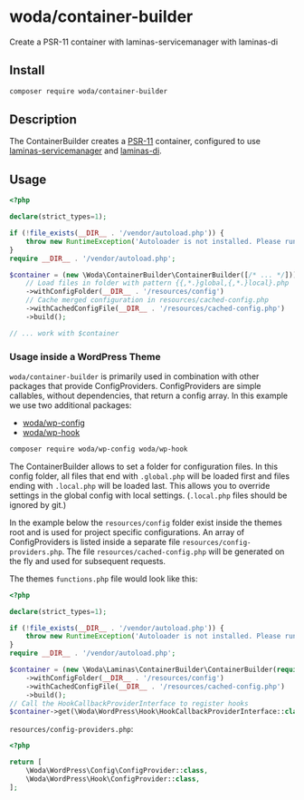 # woda/container-builder

Create a PSR-11 container with laminas-servicemanager with laminas-di

## Install

```bash
composer require woda/container-builder
```

## Description

The ContainerBuilder creates a [PSR-11](http://www.php-fig.org/psr/psr-11/) container, configured to use 
[laminas-servicemanager](https://docs.laminas.dev/laminas-servicemanager) and 
[laminas-di](https://docs.laminas.dev/laminas-di).

## Usage

```php
<?php

declare(strict_types=1);

if (!file_exists(__DIR__ . '/vendor/autoload.php')) {
    throw new RuntimeException('Autoloader is not installed. Please run "composer install".');
}
require __DIR__ . '/vendor/autoload.php';

$container = (new \Woda\ContainerBuilder\ContainerBuilder([/* ... */]))
    // Load files in folder with pattern {{,*.}global,{,*.}local}.php
    ->withConfigFolder(__DIR__ . '/resources/config')
    // Cache merged configuration in resources/cached-config.php
    ->withCachedConfigFile(__DIR__ . '/resources/cached-config.php')
    ->build();

// ... work with $container
```

### Usage inside a WordPress Theme

`woda/container-builder` is primarily used in combination with other packages that provide ConfigProviders.
ConfigProviders are simple callables, without dependencies, that return a config array. In this example we use two 
additional packages:

* [woda/wp-config](https://github.com/wwwoda/woda-wp-config)
* [woda/wp-hook](https://github.com/wwwoda/woda-wp-hook)

```bash
composer require woda/wp-config woda/wp-hook
```

The ContainerBuilder allows to set a folder for configuration files. In this config folder, all files that end with 
`.global.php` will be loaded first and files ending with `.local.php` will be loaded last. This allows you to override 
settings in the global config with local settings. (`.local.php` files should be ignored by git.)

In the example below the `resources/config` folder exist inside the themes root and is used for project specific 
configurations. An array of ConfigProviders is listed inside a separate file `resources/config-providers.php`. The file
`resources/cached-config.php` will be generated on the fly and used for subsequent requests.

The themes `functions.php` file would look like this:

```php
<?php

declare(strict_types=1);

if (!file_exists(__DIR__ . '/vendor/autoload.php')) {
    throw new RuntimeException('Autoloader is not installed. Please run "composer install".');
}
require __DIR__ . '/vendor/autoload.php';

$container = (new \Woda\Laminas\ContainerBuilder\ContainerBuilder(require __DIR__ . '/resources/config-providers.php'))
    ->withConfigFolder(__DIR__ . '/resources/config')
    ->withCachedConfigFile(__DIR__ . '/resources/cached-config.php')
    ->build();
// Call the HookCallbackProviderInterface to register hooks
$container->get(\Woda\WordPress\Hook\HookCallbackProviderInterface::class)->registerCallbacks();
```

`resources/config-providers.php`:

```php
<?php

return [
    \Woda\WordPress\Config\ConfigProvider::class,
    \Woda\WordPress\Hook\ConfigProvider::class,
];
```
